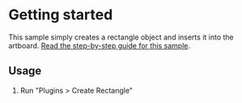 # Getting started

This sample simply creates a rectangle object and inserts it into the artboard.
[Read the step-by-step guide for this sample](https://github.com/AdobeXD/Plugin-Guides/tree/master/Guides/getting-started-guide).

## Usage

1. Run "Plugins > Create Rectangle"
